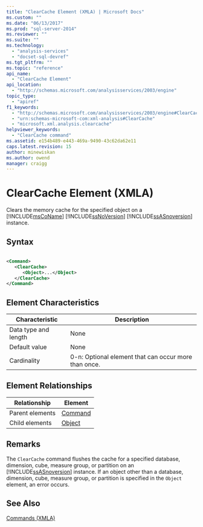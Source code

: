 ```yaml
---
title: "ClearCache Element (XMLA) | Microsoft Docs"
ms.custom: ""
ms.date: "06/13/2017"
ms.prod: "sql-server-2014"
ms.reviewer: ""
ms.suite: ""
ms.technology: 
  - "analysis-services"
  - "docset-sql-devref"
ms.tgt_pltfrm: ""
ms.topic: "reference"
api_name: 
  - "ClearCache Element"
api_location: 
  - "http://schemas.microsoft.com/analysisservices/2003/engine"
topic_type: 
  - "apiref"
f1_keywords: 
  - "http://schemas.microsoft.com/analysisservices/2003/engine#ClearCache"
  - "urn:schemas-microsoft-com:xml-analysis#ClearCache"
  - "microsoft.xml.analysis.clearcache"
helpviewer_keywords: 
  - "ClearCache command"
ms.assetid: e154b489-e443-469a-9490-43c62da62e11
caps.latest.revision: 15
author: minewiskan
ms.author: owend
manager: craigg
---
```

# ClearCache Element (XMLA)
  Clears the memory cache for the specified object on a [!INCLUDE[msCoName](../../../includes/msconame-md.md)] [!INCLUDE[ssNoVersion](../../../includes/ssnoversion-md.md)] [!INCLUDE[ssASnoversion](../../../includes/ssasnoversion-md.md)] instance.  
  
## Syntax  
  
```xml  
  
<Command>  
   <ClearCache>  
      <Object>...</Object>  
   </ClearCache>  
</Command>  
```  
  
## Element Characteristics  
  
|Characteristic|Description|  
|--------------------|-----------------|  
|Data type and length|None|  
|Default value|None|  
|Cardinality|0-n: Optional element that can occur more than once.|  
  
## Element Relationships  
  
|Relationship|Element|  
|------------------|-------------|  
|Parent elements|[Command](../xml-elements-properties/command-element-xmla.md)|  
|Child elements|[Object](../xml-elements-properties/object-element-xmla.md)|  
  
## Remarks  
 The `ClearCache` command flushes the cache for a specified database, dimension, cube, measure group, or partition on an [!INCLUDE[ssASnoversion](../../../includes/ssasnoversion-md.md)] instance. If an object other than a database, dimension, cube, measure group, or partition is specified in the `Object` element, an error occurs.  
  
## See Also  
 [Commands &#40;XMLA&#41;](xml-elements-commands.md)  
  
  
